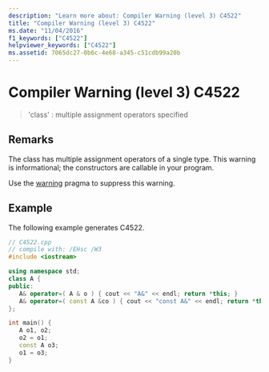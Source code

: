```yaml
---
description: "Learn more about: Compiler Warning (level 3) C4522"
title: "Compiler Warning (level 3) C4522"
ms.date: "11/04/2016"
f1_keywords: ["C4522"]
helpviewer_keywords: ["C4522"]
ms.assetid: 7065dc27-0b6c-4e68-a345-c51cdb99a20b
---
```

# Compiler Warning (level 3) C4522

> 'class' : multiple assignment operators specified

## Remarks

The class has multiple assignment operators of a single type. This warning is informational; the constructors are callable in your program.

Use the [warning](../../preprocessor/warning.md) pragma to suppress this warning.

## Example

The following example generates C4522.

```cpp
// C4522.cpp
// compile with: /EHsc /W3
#include <iostream>

using namespace std;
class A {
public:
   A& operator=( A & o ) { cout << "A&" << endl; return *this; }
   A& operator=( const A &co ) { cout << "const A&" << endl; return *this; }   // C4522
};

int main() {
   A o1, o2;
   o2 = o1;
   const A o3;
   o1 = o3;
}
```
